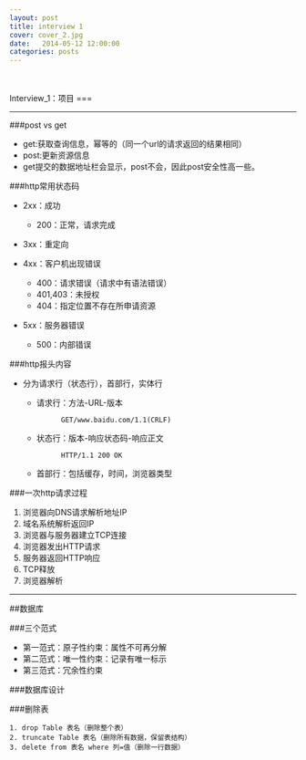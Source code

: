 ```yaml
---
layout: post
title: interview 1
cover: cover_2.jpg
date:   2014-05-12 12:00:00
categories: posts
---
```

<br/>
<br/>
Interview_1：项目
===

---

###post vs get
+ get:获取查询信息，幂等的（同一个url的请求返回的结果相同）
+ post:更新资源信息
+ get提交的数据地址栏会显示，post不会，因此post安全性高一些。

###http常用状态码
+ 2xx：成功
	+ 200：正常，请求完成

+ 3xx：重定向

+ 4xx：客户机出现错误
	+ 400：请求错误（请求中有语法错误）
	+ 401,403：未授权
	+ 404：指定位置不存在所申请资源


+ 5xx：服务器错误
	+ 500：内部错误


###http报头内容
+ 分为请求行（状态行），首部行，实体行
	+ 请求行：方法-URL-版本

				GET/www.baidu.com/1.1(CRLF)
	+ 状态行：版本-响应状态码-响应正文

				HTTP/1.1 200 OK

	+ 首部行：包括缓存，时间，浏览器类型


###一次http请求过程
1. 浏览器向DNS请求解析地址IP
2. 域名系统解析返回IP
3. 浏览器与服务器建立TCP连接
4. 浏览器发出HTTP请求
5. 服务器返回HTTP响应
6. TCP释放
7. 浏览器解析

---
##数据库

###三个范式
+ 第一范式：原子性约束：属性不可再分解
+ 第二范式：唯一性约束：记录有唯一标示
+ 第三范式：冗余性约束

###数据库设计


###删除表

	1. drop Table 表名（删除整个表）
	2. truncate Table 表名（删除所有数据，保留表结构）
	3. delete from 表名 where 列=值（删除一行数据）